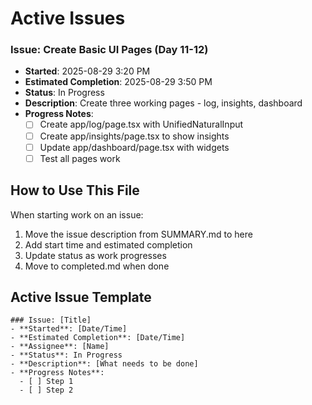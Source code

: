 # Active Issues

### Issue: Create Basic UI Pages (Day 11-12)
- **Started**: 2025-08-29 3:20 PM
- **Estimated Completion**: 2025-08-29 3:50 PM
- **Status**: In Progress
- **Description**: Create three working pages - log, insights, dashboard
- **Progress Notes**: 
  - [ ] Create app/log/page.tsx with UnifiedNaturalInput
  - [ ] Create app/insights/page.tsx to show insights
  - [ ] Update app/dashboard/page.tsx with widgets
  - [ ] Test all pages work

## How to Use This File
When starting work on an issue:
1. Move the issue description from SUMMARY.md to here
2. Add start time and estimated completion
3. Update status as work progresses
4. Move to completed.md when done

## Active Issue Template
```
### Issue: [Title]
- **Started**: [Date/Time]
- **Estimated Completion**: [Date/Time]
- **Assignee**: [Name]
- **Status**: In Progress
- **Description**: [What needs to be done]
- **Progress Notes**: 
  - [ ] Step 1
  - [ ] Step 2
```